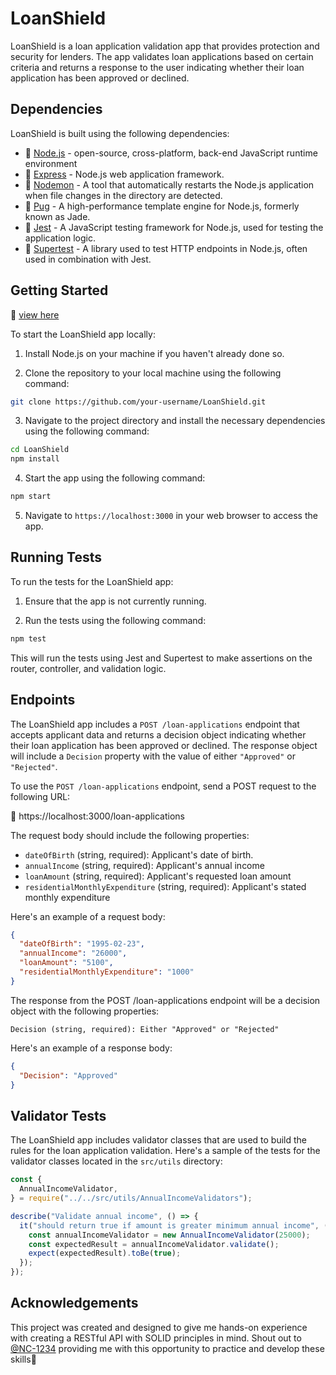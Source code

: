 # LoanShield

LoanShield is a loan application validation app that provides protection and security for lenders. The app validates loan applications based on certain criteria and returns a response to the user indicating whether their loan application has been approved or declined.

## Dependencies

LoanShield is built using the following dependencies:

* :link: [Node.js](https://nodejs.org/) - open-source, cross-platform, back-end JavaScript runtime environment
* :link: [Express](https://expressjs.com/) - Node.js web application framework.
* :link: [Nodemon](https://nodemon.io/) - A tool that automatically restarts the Node.js application when file changes in the directory are detected.
* :link: [Pug](https://pugjs.org/) - A high-performance template engine for Node.js, formerly known as Jade.
* :link: [Jest](https://jestjs.io/) - A JavaScript testing framework for Node.js, used for testing the application logic.
* :link: [Supertest](https://github.com/visionmedia/supertest) - A library used to test HTTP endpoints in Node.js, often used in combination with Jest.

## Getting Started

:link: [view here](https://ndowkunda.github.io/LoanShieldAPI) 


To start the LoanShield app locally:

1. Install Node.js on your machine if you haven't already done so.

2. Clone the repository to your local machine using the following command:

```bash
git clone https://github.com/your-username/LoanShield.git
```

3. Navigate to the project directory and install the necessary dependencies using the following command:

```bash
cd LoanShield
npm install
```

4. Start the app using the following command:

```bash
npm start
```

5. Navigate to `https://localhost:3000` in your web browser to access the app.

## Running Tests

To run the tests for the LoanShield app:

1. Ensure that the app is not currently running.

2. Run the tests using the following command:

```bash
npm test
```

This will run the tests using Jest and Supertest to make assertions on the router, controller, and validation logic.

## Endpoints

The LoanShield app includes a `POST /loan-applications` endpoint that accepts applicant data and returns a decision object indicating whether their loan application has been approved or declined. The response object will include a `Decision` property with the value of either `"Approved"` or `"Rejected"`.

To use the `POST /loan-applications` endpoint, send a POST request to the following URL:

:link: https://localhost:3000/loan-applications

The request body should include the following properties:

- `dateOfBirth` (string, required): Applicant's date of birth.
- `annualIncome` (string, required): Applicant's annual income
- `loanAmount` (string, required): Applicant's requested loan amount
- `residentialMonthlyExpenditure` (string, required): Applicant's stated monthly expenditure

Here's an example of a request body:

```json
{
  "dateOfBirth": "1995-02-23",
  "annualIncome": "26000",
  "loanAmount": "5100",
  "residentialMonthlyExpenditure": "1000"
}
```

The response from the POST /loan-applications endpoint will be a decision object with the following properties:

`Decision (string, required): Either "Approved" or "Rejected"`

Here's an example of a response body:

```json
{
  "Decision": "Approved"
}
```

## Validator Tests

The LoanShield app includes validator classes that are used to build the rules for the loan application validation. Here's a sample of the tests for the validator classes located in the `src/utils` directory:

```js
const {
  AnnualIncomeValidator,
} = require("../../src/utils/AnnualIncomeValidators");

describe("Validate annual income", () => {
  it("should return true if amount is greater minimum annual income", () => {
    const annualIncomeValidator = new AnnualIncomeValidator(25000);
    const expectedResult = annualIncomeValidator.validate();
    expect(expectedResult).toBe(true);
  });
});
```
## Acknowledgements

This project was created and designed to give me hands-on experience with creating a RESTful API with SOLID principles in mind.
Shout out to [@NC-1234](https://github.com/NC-1234) providing me with this opportunity to practice and develop these skills:pray:
